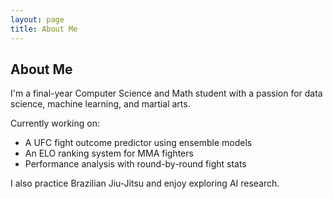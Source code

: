 ```yaml
---
layout: page
title: About Me
---
```


## About Me

I'm a final-year Computer Science and Math student with a passion for data science, machine learning, and martial arts.

Currently working on:
- A UFC fight outcome predictor using ensemble models
- An ELO ranking system for MMA fighters
- Performance analysis with round-by-round fight stats

I also practice Brazilian Jiu-Jitsu and enjoy exploring AI research.
